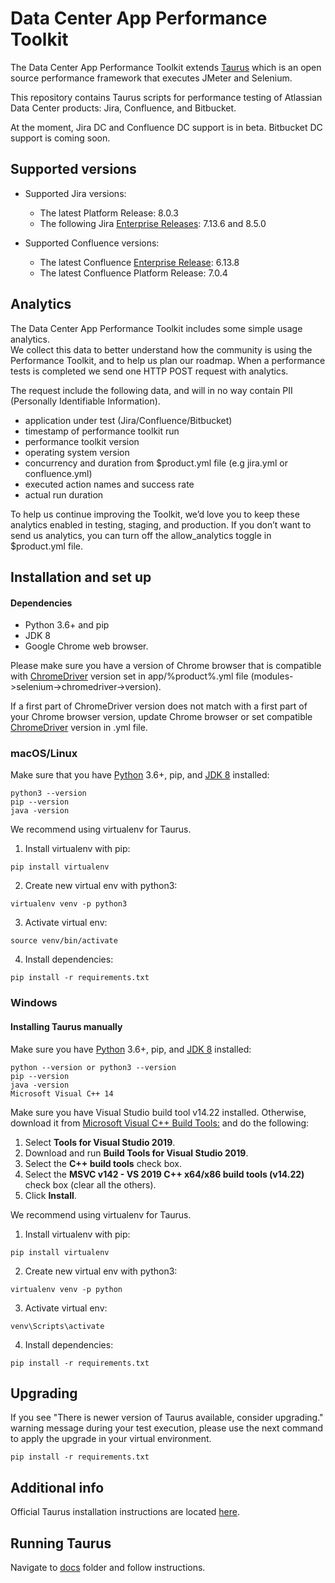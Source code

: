 # Data Center App Performance Toolkit 
The Data Center App Performance Toolkit extends [Taurus](https://gettaurus.org/) which is an open source performance framework that executes JMeter and Selenium.

This repository contains Taurus scripts for performance testing of Atlassian Data Center products: Jira, Confluence, and Bitbucket.

At the moment, Jira DC and Confluence DC support is in beta. Bitbucket DC support is coming soon.

## Supported versions
* Supported Jira versions: 
    * The latest Platform Release: 8.0.3
    * The following Jira [Enterprise Releases](https://confluence.atlassian.com/enterprise/atlassian-enterprise-releases-948227420.html): 7.13.6 and 8.5.0
    
* Supported Confluence versions:
    * The latest Confluence [Enterprise Release](https://confluence.atlassian.com/enterprise/atlassian-enterprise-releases-948227420.html): 6.13.8
    * The latest Confluence Platform Release: 7.0.4

## Analytics
The Data Center App Performance Toolkit includes some simple usage analytics.  
We collect this data to better understand how the community is using the Performance Toolkit, and to help us plan our roadmap.
When a performance tests is completed we send one HTTP POST request with analytics.

The request include the following data, and will in no way contain PII (Personally Identifiable Information).
- application under test (Jira/Confluence/Bitbucket)
- timestamp of performance toolkit run
- performance toolkit version
- operating system version
- concurrency and duration from $product.yml file (e.g jira.yml or confluence.yml)
- executed action names and success rate
- actual run duration

To help us continue improving the Toolkit, we’d love you to keep these analytics enabled in testing, staging, and production. If you don’t want to send us analytics, you can turn off the allow_analytics toggle in $product.yml file.


## Installation and set up

#### Dependencies
* Python 3.6+ and pip
* JDK 8
* Google Chrome web browser. 

Please make sure you have a version of Chrome browser that is compatible with [ChromeDriver](http://chromedriver.chromium.org/downloads) version set in app/%product%.yml file (modules->selenium->chromedriver->version).

If a first part of ChromeDriver version does not match with a first part of your Chrome browser version, update Chrome browser or set compatible [ChromeDriver](http://chromedriver.chromium.org/downloads) version in .yml file.

### macOS/Linux
Make sure that you have [Python](https://www.python.org/downloads/) 3.6+, pip, and [JDK 8](https://www.oracle.com/technetwork/java/javase/downloads/jdk8-downloads-2133151.html) installed:
```
python3 --version
pip --version
java -version
```

We recommend using virtualenv for Taurus.

1. Install virtualenv with pip:
```
pip install virtualenv
```
2. Create new virtual env with python3:
```
virtualenv venv -p python3
```
3. Activate virtual env:
```
source venv/bin/activate
```
4. Install dependencies:
```
pip install -r requirements.txt
```

### Windows
#### Installing Taurus manually
Make sure you have [Python](https://www.python.org/downloads/) 3.6+, pip, and [JDK 8](https://www.oracle.com/technetwork/java/javase/downloads/jdk8-downloads-2133151.html) installed:
```
python --version or python3 --version
pip --version
java -version
Microsoft Visual C++ 14
```

Make sure you have Visual Studio build tool v14.22 installed. 
Otherwise, download it from [Microsoft Visual C++ Build Tools:](https://visualstudio.microsoft.com/downloads) and do the following:
1. Select **Tools for Visual Studio 2019**.
2. Download and run **Build Tools for Visual Studio 2019**.
3. Select the **C++ build tools** check box.
4. Select the **MSVC v142 - VS 2019 C++ x64/x86 build tools (v14.22)** check box (clear all the others).
5. Click **Install**.

We recommend using virtualenv for Taurus.

1. Install virtualenv with pip:
```
pip install virtualenv
```
2. Create new virtual env with python3:
```
virtualenv venv -p python
```
3. Activate virtual env:
```
venv\Scripts\activate
```
4. Install dependencies:
```
pip install -r requirements.txt
```

## Upgrading
If you see "There is newer version of Taurus available, consider upgrading." warning message during your 
test execution, please use the next command to apply the upgrade in your virtual environment.
```
pip install -r requirements.txt
```

## Additional info
Official Taurus installation instructions are located [here](https://gettaurus.org/docs/Installation/).

## Running Taurus
Navigate to [docs](docs) folder and follow instructions.

